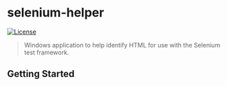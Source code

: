 # selenium-helper
[![License][license-image]][license-url]
> Windows application to help identify HTML for use with the Selenium test framework.

## Getting Started

[license-image]: http://img.shields.io/npm/l/react-dates.svg
[license-url]: https://github.com/ssspe/selenium-viewer/blob/master/LICENSE
